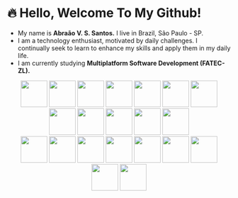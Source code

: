 # 🔥 Hello, Welcome To My Github!
- My name is __Abraão V. S. Santos.__ I live in Brazil, São Paulo - SP.
- I am a technology enthusiast, motivated by daily challenges. I continually seek to learn to enhance my skills and apply them in my daily life.
- I am currently studying __Multiplatform Software Development (FATEC-ZL).__
<div align="center">
  <img width="60" src="https://cdn.jsdelivr.net/gh/devicons/devicon@latest/icons/python/python-original-wordmark.svg" />
  <img width="60" src="https://cdn.jsdelivr.net/gh/devicons/devicon@latest/icons/flask/flask-original-wordmark.svg" />
  <img width="60" src="https://cdn.jsdelivr.net/gh/devicons/devicon@latest/icons/sqlalchemy/sqlalchemy-original.svg" />
  <img width="60" src="https://cdn.jsdelivr.net/gh/devicons/devicon@latest/icons/java/java-original-wordmark.svg" />
  <img width="60" src="https://cdn.jsdelivr.net/gh/devicons/devicon@latest/icons/typescript/typescript-original.svg" />
  <img width="60" src="https://cdn.jsdelivr.net/gh/devicons/devicon@latest/icons/javascript/javascript-original.svg" />
  <img width="60" src="https://cdn.jsdelivr.net/gh/devicons/devicon@latest/icons/html5/html5-original-wordmark.svg" />
  <img width="60" src="https://cdn.jsdelivr.net/gh/devicons/devicon@latest/icons/css3/css3-original-wordmark.svg" />
  <img width="60" src="https://cdn.jsdelivr.net/gh/devicons/devicon@latest/icons/tailwindcss/tailwindcss-original.svg" />
  <img width="60" src="https://cdn.jsdelivr.net/gh/devicons/devicon@latest/icons/angular/angular-original.svg" />
  <img width="60" src="https://cdn.jsdelivr.net/gh/devicons/devicon@latest/icons/docker/docker-original-wordmark.svg" />   
  <img width="60" src="https://cdn.jsdelivr.net/gh/devicons/devicon@latest/icons/git/git-original-wordmark.svg" /> 
</div>
<div align="center">
  <img width="60" src="https://cdn.jsdelivr.net/gh/devicons/devicon@latest/icons/linux/linux-original.svg" />
  <img width="60" src="https://cdn.jsdelivr.net/gh/devicons/devicon@latest/icons/bash/bash-original.svg" />
  <img width="60" src="https://cdn.jsdelivr.net/gh/devicons/devicon@latest/icons/amazonwebservices/amazonwebservices-original-wordmark.svg" />
  <img width="60" src="https://cdn.jsdelivr.net/gh/devicons/devicon@latest/icons/microsoftsqlserver/microsoftsqlserver-original-wordmark.svg" />
  <img width="60" src="https://cdn.jsdelivr.net/gh/devicons/devicon@latest/icons/mysql/mysql-original-wordmark.svg" />
  <img width="60" src="https://cdn.jsdelivr.net/gh/devicons/devicon@latest/icons/sqlite/sqlite-original-wordmark.svg" />
  <img width="60" src="https://cdn.jsdelivr.net/gh/devicons/devicon@latest/icons/pycharm/pycharm-original.svg" />
  <img width="60" src="https://cdn.jsdelivr.net/gh/devicons/devicon@latest/icons/intellij/intellij-original.svg" />   
  <img width="60" src="https://cdn.jsdelivr.net/gh/devicons/devicon@latest/icons/vscode/vscode-original-wordmark.svg" />     
</div>
